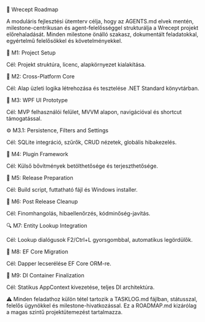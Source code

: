 📍 Wrecept Roadmap

A moduláris fejlesztési ütemterv célja, hogy az AGENTS.md elvek mentén, milestone-centrikusan és agent-felelősséggel strukturálja a Wrecept projekt előrehaladását. Minden milestone önálló szakasz, dokumentált feladatokkal, egyértelmű felelősökkel és követelményekkel.

🧱 M1: Project Setup

Cél: Projekt struktúra, licenc, alapkörnyezet kialakítása.



🧠 M2: Cross-Platform Core

Cél: Alap üzleti logika létrehozása és tesztelése .NET Standard könyvtárban.



🧪 M3: WPF UI Prototype

Cél: MVP felhasználói felület, MVVM alapon, navigációval és shortcut támogatással.



⚙ M3.1: Persistence, Filters and Settings

Cél: SQLite integráció, szűrők, CRUD nézetek, globális hibakezelés.



🔌 M4: Plugin Framework

Cél: Külső bővítmények betölthetősége és terjeszthetősége.



🚀 M5: Release Preparation

Cél: Build script, futtatható fájl és Windows installer.



🧹 M6: Post Release Cleanup

Cél: Finomhangolás, hibaellenőrzés, kódminőség-javítás.



🔍 M7: Entity Lookup Integration

Cél: Lookup dialógusok F2/Ctrl+L gyorsgombbal, automatikus legördülők.



🎯 M8: EF Core Migration

Cél: Dapper lecserélése EF Core ORM-re.



🧩 M9: DI Container Finalization

Cél: Statikus AppContext kivezetése, teljes DI architektúra.



⚠ Minden feladathoz külön tétel tartozik a TASKLOG.md fájlban, státusszal, felelős ügynökkel és milestone-hivatkozással.
Ez a ROADMAP.md kizárólag a magas szintű projektütemezést tartalmazza.
